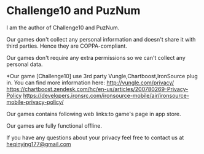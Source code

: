 # Challenge10 and PuzNum
I am the author of Challenge10 and PuzNum.


Our games don't collect any personal information and doesn't share it with third parties. Hence they are COPPA-compliant.

Our games don't require any extra permissions so we can't collect any personal data.

*Our game [Challenge10] use 3rd party Vungle,Chartboost,IronSource plug in.
You can find more information here:
http://vungle.com/privacy/
https://chartboost.zendesk.com/hc/en-us/articles/200780269-Privacy-Policy
https://developers.ironsrc.com/ironsource-mobile/air/ironsource-mobile-privacy-policy/


Our games contains following web links:to game's page in app store.

Our games are fully functional offline.

If you have any questions about your privacy feel free to contact us at heqinying177@gmail.com
